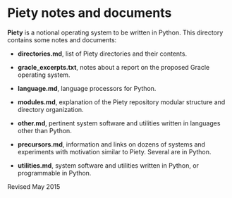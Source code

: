 Piety notes and documents
=========================

**Piety** is a notional operating system to be written in Python.
  This directory contains some notes and documents:

- **directories.md**, list of Piety directories and their contents.

- **gracle_excerpts.txt**, notes about a report on the proposed Gracle
    operating system.

- **language.md**, language processors for Python.

- **modules.md**, explanation of the Piety repository modular
    structure and directory organization.

- **other.md**, pertinent system software and utilities written in
    languages other than Python.

- **precursors.md**, information and links on dozens of systems and
    experiments with motivation similar to Piety.  Several are in
    Python.

- **utilities.md**, system software and utilities written in Python,
    or programmable in Python.

Revised May 2015
